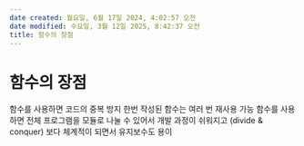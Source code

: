 ```yaml
---
date created: 월요일, 6월 17일 2024, 4:02:57 오전
date modified: 수요일, 3월 12일 2025, 8:42:37 오전
title: 함수의 장점
---
```


# 함수의 장점

함수를 사용하면 코드의 중복 방지
한번 작성된 함수는 여러 번 재사용 가능
함수를 사용하면 전체 프로그램을 모듈로 나눌 수 있어서 개발 과정이 쉬워지고 (divide & conquer) 보다 체계적이 되면서 유지보수도 용이
